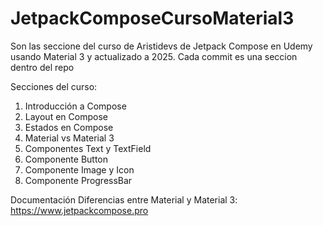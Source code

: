 # JetpackComposeCursoMaterial3
Son las seccione del curso de Aristidevs de Jetpack Compose en Udemy usando Material 3 y actualizado a 2025. Cada commit es una seccion dentro del repo

Secciones del curso:
1. Introducción a Compose
2. Layout en Compose
3. Estados en Compose
4. Material vs Material 3
5. Componentes Text y TextField
6. Componente Button
7. Componente Image y Icon
8. Componente ProgressBar

Documentación
Diferencias entre Material y Material 3: https://www.jetpackcompose.pro

